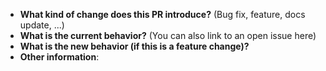 - **What kind of change does this PR introduce?** (Bug fix, feature, docs update, ...)
- **What is the current behavior?** (You can also link to an open issue here)
- **What is the new behavior (if this is a feature change)?**
- **Other information**:
